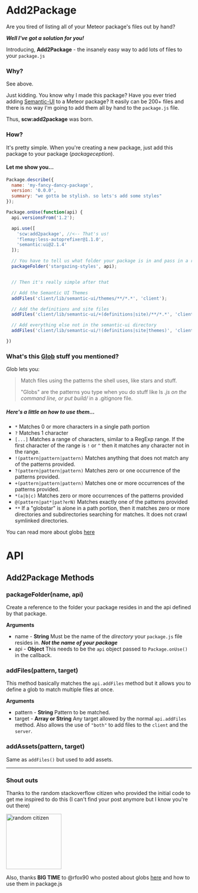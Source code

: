 # Add2Package

Are you tired of listing all of your Meteor package's files out by hand?

_**Well I've got a solution for you!**_

Introducing, **Add2Package** - the insanely easy way to add lots of files to your `package.js`

### Why?

See above.

Just kidding. You know why I made this package? Have you ever tried adding [Semantic-UI](https://github.com/Semantic-Org/Semantic-UI-Meteor) to a Meteor package? It easily can be 200+ files and there is no way I'm going to add them all by hand to the `package.js` file.

Thus, **scw:add2package** was born.

### How?

It's pretty simple. When you're creating a new package, just add this package to your package (_packageception_).

#### Let me show you...

```javascript
Package.describe({
  name: 'my-fancy-dancy-package',
  version: '0.0.0',
  summary: "we gotta be stylish. so lets's add some styles"
});

Package.onUse(function(api) {
  api.versionsFrom('1.2');

  api.use([
    'scw:add2package', //<-- That's us!
    'flemay:less-autoprefixer@1.1.0',
    'semantic:ui@2.1.4'
  ]);

  // You have to tell us what folder your package is in and pass in a reference to the api
  packageFolder('stargazing-styles', api);


  // Then it's really simple after that

  // Add the Semantic UI Themes
  addFiles('client/lib/semantic-ui/themes/**/*.*', 'client');

  // Add the definitions and site files
  addFiles('client/lib/semantic-ui/+(definitions|site)/**/*.*', 'client');

  // Add everything else not in the semantic-ui directory
  addFiles('client/lib/semantic-ui/!(definitions|site|themes)', 'client');

})
```

### What's this [Glob](https://github.com/isaacs/node-glob) stuff you mentioned?

Glob lets you:
> Match files using the patterns the shell uses, like stars and stuff.
>
> "Globs" are the patterns you type when you do stuff like ls *.js on the command line, or put build/* in a .gitignore file.


##### Here's a little on how to use them...

* `*` Matches 0 or more characters in a single path portion
* `?` Matches 1 character
* `[...]` Matches a range of characters, similar to a RegExp range.
  If the first character of the range is `!` or `^` then it matches
  any character not in the range.
* `!(pattern|pattern|pattern)` Matches anything that does not match
  any of the patterns provided.
* `?(pattern|pattern|pattern)` Matches zero or one occurrence of the
  patterns provided.
* `+(pattern|pattern|pattern)` Matches one or more occurrences of the
  patterns provided.
* `*(a|b|c)` Matches zero or more occurrences of the patterns provided
* `@(pattern|pat*|pat?erN)` Matches exactly one of the patterns
  provided
* `**` If a "globstar" is alone in a path portion, then it matches
  zero or more directories and subdirectories searching for matches.
  It does not crawl symlinked directories.

You can read more about globs [here](https://github.com/isaacs/node-glob)


# API

## Add2Package Methods

### packageFolder(name, api)

Create a reference to the folder your package resides in and the api defined by that package.

**Arguments**
* name - **String** Must be the name of the *directory* your `package.js` file resides in. _**Not the name of your package**_
* api - **Object** This needs to be the `api` object passed to `Package.onUse()` in the callback.

### addFiles(pattern, target)

This method basically matches the `api.addFiles` method but it allows you to define a glob to match multiple files at once.

**Arguments**
* pattern - **String** Pattern to be matched.
* target - **Array or String** Any target allowed by the normal `api.addFiles` method. Also allows the use of `"both"` to add files to the `client` and the `server`.

### addAssets(pattern, target)

Same as `addFiles()` but used to add assets.

_____

### Shout outs

Thanks to the random stackoverflow citizen who provided the initial code to get me inspired to do this (I can't find your post anymore but I know you're out there)

<img src="http://i.imgur.com/NNzJ8G8.gif" alt="random citizen" height="150">

Also, thanks **BIG TIME** to @rfox90 who posted about globs [here](http://ahref.co.uk/blog/2015/07/31/automatic-package.js-management/) and how to use them in package.js

